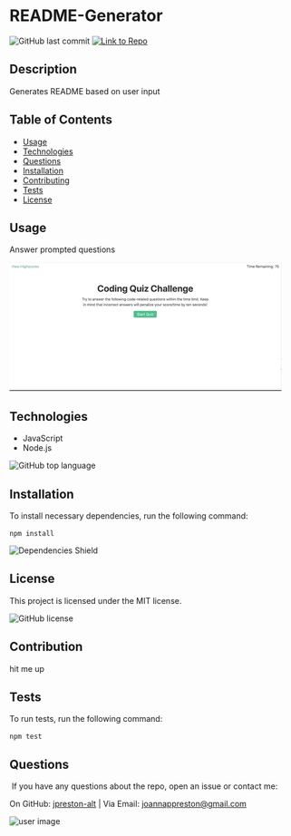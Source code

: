 # README-Generator
![GitHub last commit](https://img.shields.io/github/last-commit/jpreston-alt/README-Generator) [![Link to Repo](https://img.shields.io/badge/Link%20to%20Repo-blue.svg)](https://github.com/jpreston-alt/README-Generator)


## Description
Generates README based on user input

## Table of Contents
* [Usage](#usage)
* [Technologies](#technologies)
* [Questions](#questions)
* [Installation](#Installation)
* [Contributing](#Contributing)
* [Tests](#Tests)
* [License](#License)


## Usage
Answer prompted questions

![](./assets/code-quiz.gif)

## Technologies
* JavaScript
* Node.js

![GitHub top language](https://img.shields.io/github/languages/top/jpreston-alt/README-Generator)


## Installation
To install necessary dependencies, run the following command:
```
npm install
```
![Dependencies Shield](https://img.shields.io/david/jpreston-alt/README-Generator)

## License
This project is licensed under the MIT license. 

![GitHub license](https://img.shields.io/badge/license-MIT-blue.svg)

## Contribution
hit me up

## Tests
To run tests, run the following command: 
``` 
npm test 
```



## Questions
​
If you have any questions about the repo, open an issue or contact me:

On GitHub: [jpreston-alt](https://api.github.com/users/jpreston-alt) | Via Email: joannappreston@gmail.com

![user image](https://avatars1.githubusercontent.com/u/58855401?v=4&s=100)